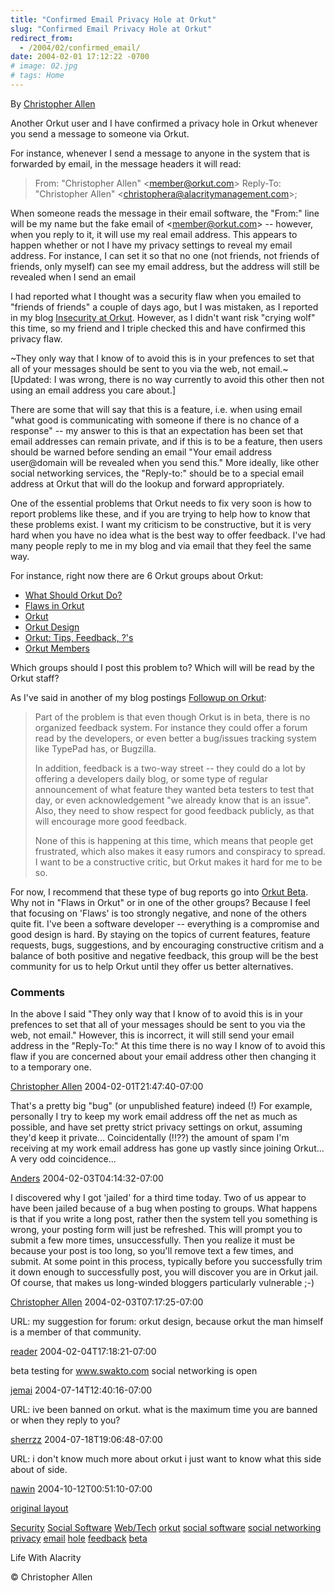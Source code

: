 ```yaml
---
title: "Confirmed Email Privacy Hole at Orkut"
slug: "Confirmed Email Privacy Hole at Orkut"
redirect_from:
  - /2004/02/confirmed_email/
date: 2004-02-01 17:12:22 -0700
# image: 02.jpg
# tags: Home
---
```

By [Christopher Allen](/about)

Another Orkut user and I have confirmed a privacy hole in Orkut whenever you send a message to someone via Orkut.

For instance, whenever I send a message to anyone in the system that is forwarded by email, in the message headers it will read:

> From: "Christopher Allen" &lt;member@orkut.com&gt;
> Reply-To: "Christopher Allen" &lt;christophera@alacritymanagement.com&gt;;

When someone reads the message in their email software, the "From:" line will be my name but the fake email of &lt;member@orkut.com&gt; -- however, when you reply to it, it will use my real email address. This appears to happen whether or not I have my privacy settings to reveal my email address. For instance, I can set it so that no one (not friends, not friends of friends, only myself) can see my email address, but the address will still be revealed when I send an email

I had reported what I thought was a security flaw when you emailed to "friends of friends" a couple of days ago, but I was mistaken, as I reported in my blog [Insecurity at Orkut](/2004/01/insecurity_at_o.html). However, as I didn't want risk "crying wolf" this time, so my friend and I triple checked this and have confirmed this privacy flaw.

~They only way that I know of to avoid this is in your prefences to set that all of your messages should be sent to you via the web, not email.~ \[Updated: I was wrong, there is no way currently to avoid this other then not using an email address you care about.\]

There are some that will say that this is a feature, i.e. when using email "what good is communicating with someone if there is no chance of a response" -- my answer to this is that an expectation has been set that email addresses can remain private, and if this is to be a feature, then users should be warned before sending an email "Your email address user@domain will be revealed when you send this." More ideally, like other social networking services, the "Reply-to:" should be to a special email address at Orkut that will do the lookup and forward appropriately.

One of the essential problems that Orkut needs to fix very soon is how to report problems like these, and if you are trying to help how to know that these problems exist. I want my criticism to be constructive, but it is very hard when you have no idea what is the best way to offer feedback. I've had many people reply to me in my blog and via email that they feel the same way.

For instance, right now there are 6 Orkut groups about Orkut:

* [What Should Orkut Do?](http://www.orkut.com/Community.aspx?cmm=617)
* [Flaws in Orkut](http://www.orkut.com/Community.aspx?cmm=2026)
* [Orkut](http://www.orkut.com/Community.aspx?cmm=3982)
* [Orkut Design](http://www.orkut.com/Community.aspx?cmm=1289)
* [Orkut: Tips, Feedback, ?'s](http://www.orkut.com/Community.aspx?cmm=781)
* [Orkut Members](http://www.orkut.com/Community.aspx?cmm=4556)

Which groups should I post this problem to? Which will will be read by the Orkut staff?

As I've said in another of my blog postings [Followup on Orkut](/2004/02/followup_on_ork.html):

> Part of the problem is that even though Orkut is in beta, there is no organized feedback system. For instance they could offer a forum read by the developers, or even better a bug/issues tracking system like TypePad has, or Bugzilla.
> 
> In addition, feedback is a two-way street -- they could do a lot by offering a developers daily blog, or some type of regular announcement of what feature they wanted beta testers to test that day, or even acknowledgement "we already know that is an issue". Also, they need to show respect for good feedback publicly, as that will encourage more good feedback.
> 
> None of this is happening at this time, which means that people get frustrated, which also makes it easy rumors and conspiracy to spread. I want to be a constructive critic, but Orkut makes it hard for me to be so.

For now, I recommend that these type of bug reports go into [Orkut Beta](http://www.orkut.com/Community.aspx?cmm=6048). Why not in "Flaws in Orkut" or in one of the other groups? Because I feel that focusing on 'Flaws' is too strongly negative, and none of the others quite fit. I've been a software developer -- everything is a compromise and good design is hard. By staying on the topics of current features, feature requests, bugs, suggestions, and by encouraging constructive critism and a balance of both positive and negative feedback, this group will be the best community for us to help Orkut until they offer us better alternatives.  

### Comments

In the above I said "They only way that I know of to avoid this is in your prefences to set that all of your messages should be sent to you via the web, not email." However, this is incorrect, it will still send your email address in the "Reply-To:" At this time there is no way I know of to avoid this flaw if you are concerned about your email address other then changing it to a temporary one.

[Christopher Allen](http://www.lifewithalacrity.com/) 2004-02-01T21:47:40-07:00

That's a pretty big "bug" (or unpublished feature) indeed (!) For example, personally I try to keep my work email address off the net as much as possible, and have set pretty strict privacy settings on orkut, assuming they'd keep it private... Coincidentally (!!??) the amount of spam I'm receiving at my work email address has gone up vastly since joining Orkut... A very odd coincidence...

[Anders](http://www.jacobsen.no/anders/blog/) 2004-02-03T04:14:32-07:00

I discovered why I got 'jailed' for a third time today. Two of us appear to have been jailed because of a bug when posting to groups. What happens is that if you write a long post, rather then the system tell you something is wrong, your posting form will just be refreshed. This will prompt you to submit a few more times, unsuccessfully. Then you realize it must be because your post is too long, so you'll remove text a few times, and submit. At some point in this process, typically before you successfully trim it down enough to successfully post, you will discover you are in Orkut jail. Of course, that makes us long-winded bloggers particularly vulnerable ;-)

[Christopher Allen](http://www.lifewithalacrity.com/) 2004-02-03T07:17:25-07:00

URL: my suggestion for forum: orkut design, because orkut the man himself is a member of that community.

[reader](#) 2004-02-04T17:18:21-07:00

beta testing for www.swakto.com social networking is open

[jemai](http://www.swato.com) 2004-07-14T12:40:16-07:00

URL: ive been banned on orkut. what is the maximum time you are banned or when they reply to you?

[sherrzz](#) 2004-07-18T19:06:48-07:00

URL: i don't know much more about orkut i just want to know what this side about of side.

[nawin](#) 2004-10-12T00:51:10-07:00

[original layout](/previous/2004/02/confirmed_email.html)

[Security](/tags/security/) [Social Software](/tags/social-software/) [Web/Tech](/tags/web/tech/) [orkut](/tags/orkut/) [social software](/tags/social-software/) [social networking](/tags/social-networking/) [privacy](/tags/privacy/) [email](/tags/email/) [hole](/tags/hole/) [feedback](/tags/feedback/) [beta](/tags/beta/)


Life With Alacrity

© Christopher Allen

<style>
  .page__title{
      text-decoration: underline !important;
  }
  a.reversefootnote{
    color: black !important;
  }
  .footnotes ol, .footnotes li, .footnotes p{
    color: #0092CA;
  }
</style>